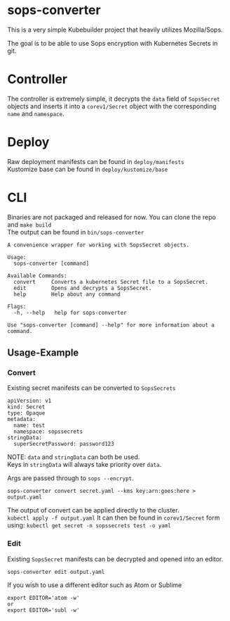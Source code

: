 # sops-converter
This is a very simple Kubebuilder project that heavily utilizes Mozilla/Sops.

The goal is to be able to use Sops encryption with Kubernetes Secrets in git.

# Controller
The controller is extremely simple, it decrypts the `data` field of `SopsSecret` objects and inserts it into a `corev1/Secret` object with the corresponding `name` and `namespace`.

# Deploy
Raw deployment manifests can be found in `deploy/manifests`  
Kustomize base can be found in `deploy/kustomize/base`

# CLI
Binaries are not packaged and released for now.
You can clone the repo and `make build`  
The output can be found in `bin/sops-converter`

```
A convenience wrapper for working with SopsSecret objects.

Usage:
  sops-converter [command]

Available Commands:
  convert     Converts a kubernetes Secret file to a SopsSecret.
  edit        Opens and decrypts a SopsSecret.
  help        Help about any command

Flags:
  -h, --help   help for sops-converter

Use "sops-converter [command] --help" for more information about a command.

```

## Usage-Example

### Convert
Existing secret manifests can be converted to `SopsSecrets`
```
apiVersion: v1
kind: Secret
type: Opaque
metadata:
  name: test
  namespace: sopssecrets
stringData:
  superSecretPassword: password123
```

NOTE: `data` and `stringData` can both be used.   
Keys in `stringData` will always take priority over `data`.

Args are passed through to `sops --encrypt`.

```
sops-converter convert secret.yaml --kms key:arn:goes:here > output.yaml
```

The output of convert can be applied directly to the cluster.  
`kubectl apply -f output.yaml`
It can then be found in `corev1/Secret` form using:
`kubectl get secret -n sopssecrets test -o yaml`

### Edit

Existing `SopsSecret` manifests can be decrypted and opened into an editor.

```
sops-converter edit output.yaml
```

If you wish to use a different editor such as Atom or Sublime
```
export EDITOR='atom -w'
or
export EDITOR='subl -w'
```
